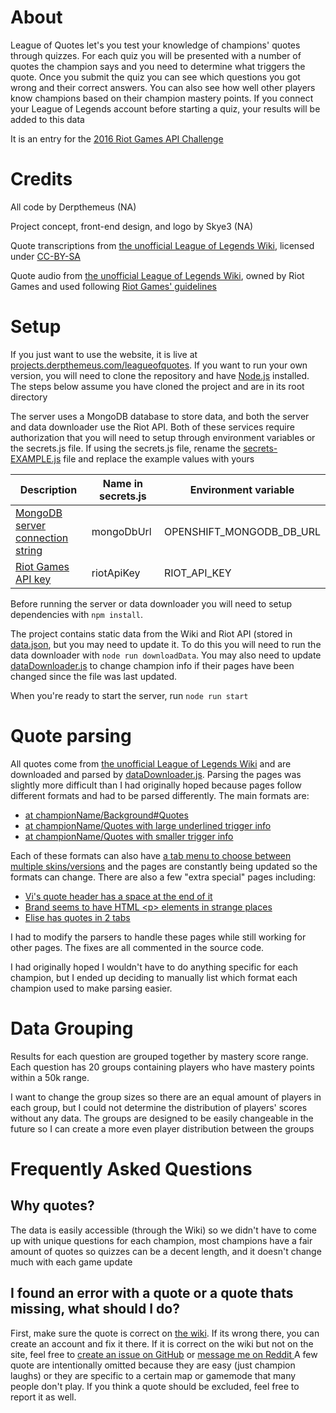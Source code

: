 
# About

League of Quotes let's you test your knowledge of champions' quotes through quizzes. For each quiz you will be presented with a number of quotes the champion says and you need to determine what triggers the quote. Once you submit the quiz you can see which questions you got wrong and their correct answers. 
You can also see how well other players know champions based on their champion mastery points. If you connect your League of Legends account before starting a quiz, your results will be added to this data

It is an entry for the [2016 Riot Games API Challenge](https://developer.riotgames.com/discussion/announcements/show/eoq3tZd1)

# Credits


All code by Derpthemeus (NA)

Project concept, front-end design, and logo by Skye3 (NA)

Quote transcriptions from [the unofficial League of Legends Wiki](http://leagueoflegends.wikia.com/wiki/League_of_Legends_Wiki), licensed under [CC-BY-SA](http://creativecommons.org/licenses/by-sa/3.0/)

Quote audio from [the unofficial League of Legends Wiki](http://leagueoflegends.wikia.com/wiki/League_of_Legends_Wiki), owned by Riot Games and used following [Riot Games' guidelines](http://www.riotgames.com/legal-jibber-jabber)

# Setup
If you just want to use the website, it is live at [projects.derpthemeus.com/leagueofquotes](http://projects.derpthemeus.com/leagueofquotes). If you want to run your own version, you will need to clone the repository and have [Node.js](https://nodejs.org/) installed. The steps below assume you have cloned the project and are in its root directory

The server uses a MongoDB database to store data, and both the server and data downloader use the Riot API. Both of these services require authorization that you will need to setup through environment variables or the secrets<i></i>.js file. If using the secrets<i></i>.js file, rename the [secrets-EXAMPLE.js](https://github.com/Derpthemeus/LeagueOfQuotes/blob/master/secrets-EXAMPLE.js) file and replace the example values with yours

Description | Name in secrets<i></i>.js | Environment variable
--- | --- | ---
[MongoDB server connection string](https://docs.mongodb.com/manual/reference/connection-string/) | mongoDbUrl | OPENSHIFT_MONGODB_DB_URL
[Riot Games API key](https://developer.riotgames.com/) | riotApiKey | RIOT_API_KEY

Before running the server or data downloader you will need to setup dependencies with `npm install`.

The project contains static data from the Wiki and Riot API (stored in [data.json](https://github.com/Derpthemeus/LeagueOfQuotes/blob/master/data.json), but you may need to update it. To do this you will need to run the data downloader with `node run downloadData`. You may also need to update [dataDownloader.js](https://github.com/Derpthemeus/LeagueOfQuotes/blob/master/dataDownloader.js) to change champion info if their pages have been changed since the file was last updated.

When you're ready to start the server, run `node run start`

# Quote parsing

All quotes come from [the unofficial League of Legends Wiki](http://leagueoflegends.wikia.com/wiki/League_of_Legends_Wiki) and are downloaded and parsed by [dataDownloader.js](https://github.com/Derpthemeus/LeagueOfQuotes/blob/master/dataDownloader.js). Parsing the pages was slightly more difficult than I had originally hoped because pages follow different formats and had to be parsed differently. The main formats are:

* [at championName/Background#Quotes](http://leagueoflegends.wikia.com/wiki/Thresh/Background#Quotes)
* [at championName/Quotes with large underlined trigger info](http://leagueoflegends.wikia.com/wiki/Aurelion_Sol/Quotes)
* [at championName/Quotes with smaller trigger info](http://leagueoflegends.wikia.com/wiki/Brand/Quotes)

Each of these formats can also have [a tab menu to choose between multiple skins/versions](http://leagueoflegends.wikia.com/wiki/Trundle/Background#Quotes) and the pages are constantly being updated so the formats can change. There are also a few "extra special" pages including:

* [Vi's quote header has a space at the end of it](http://leagueoflegends.wikia.com/wiki/Vi/Background)
* [Brand seems to have HTML \<p> elements in strange places](http://leagueoflegends.wikia.com/wiki/Brand/Quotes)
* [Elise has quotes in 2 tabs](http://leagueoflegends.wikia.com/wiki/Elise/Background#Quotes)

I had to modify the parsers to handle these pages while still working for other pages. The fixes are all commented in the source code.

I had originally hoped I wouldn't have to do anything specific for each champion, but I ended up deciding to manually list which format each champion used to make parsing easier.



# Data Grouping

Results for each question are grouped together by mastery score range. Each question has 20 groups containing players who have mastery points within a 50k range.

I want to change the group sizes so there are an equal amount of players in each group, but I could not determine the distribution of players' scores without any data. The groups are designed to be easily changeable in the future so I can create a more even player distribution between the groups


# Frequently Asked Questions

## Why quotes?

The data is easily accessible (through the Wiki) so we didn't have to come up with unique questions for each champion, most champions have a fair amount of quotes so quizzes can be a decent length, and it doesn't change much with each game update

## I found an error with a quote or a quote thats missing, what should I do?

First, make sure the quote is correct on [the wiki](http://leagueoflegends.wikia.com/wiki/). If its wrong there, you can create an account and fix it there. If it is correct on the wiki but not on the site, feel free to [create an issue on GitHub](https://github.com/Derpthemeus/LeagueOfQuotes/issues) or [message me on Reddit ](https://www.reddit.com/message/compose/?to=Derpthemeus&subject=League%20of%20Quotes)
A few quote are intentionally omitted because they are easy (just champion laughs) or they are specific to a certain map or gamemode that many people don't play. If you think a quote should be excluded, feel free to report it as well.